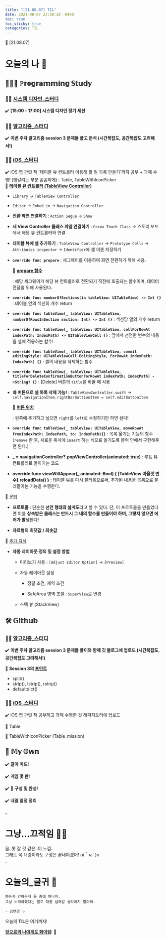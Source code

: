 ```yaml
---
title: "[21.08.07] TIL"
date: 2021-08-07 23:50:28 -0400
toc: true
toc_sticky: true
categories: TIL
---
```


📝 [21.08.07]

# 오늘의 나 💭

## 👩🏻‍💻 ℙ𝕣𝕠𝕘𝕣𝕒𝕞𝕞𝕚𝕟𝕘 𝕊𝕥𝕦𝕕𝕪    

###  ☝🏻 <u>시스템 디자인_스터디</u> 

✔️ **[15:00 - 17:00] 시스템 디자인 정기 세션**

### ☝🏻 <u>알고리즘_스터디</u>

✔️ **이번 주차 알고리즘 session 3 문제들 풀고 분석 (시간복잡도, 공간복잡도 고려해서!)** 

### ☝🏻 <u>iOS_스터디</u>
✔️ iOS 앱 관련 책 '테이블 뷰 컨트롤러 이용해 할 일 목록 만들기'까지 공부 + 과제 수행! (헷갈리는 부분 꼼꼼하게) : Table, TableWithIconPicker     
📑 **<u>테이블 뷰 컨트롤러 (TableView Controller)</u>**
- `Library` → `TableView Controller`
	
- `Editor` → `Embed in` → `Navigation Controller`
		
- **전환 화면 연결하기** : `Action Segue` → `Show`

- **새 View Controller 클래스 파일 연결하기** : `Cocoa Touch Class` → 스토리 보드에서 해당 뷰 컨트롤러와 연결

- **테이블 뷰에 셀 추가하기** : `TableView Controller` → `Prototype Cells` → `Attributes inspector` → `Identifier`에 셀 이름 지정하기

- **`override func prepare`** : 세그웨이를 이용하여 화면 전환하기 위해 사용.

	<div class="notice--primary" markdown="1">
	🌟 <strong><u>prepare 함수</u></strong>    
    
	: 해당 세그웨이가 해당 뷰 컨트롤러로 전환되기 직전에 호출되는 함수이며, 데이터 전달을 위해 사용된다.     
	</div>
				
- **`override func numberOfSections(in tableView: UITableView) -> Int {}`** : 테이블 안의 섹션의 개수 return    

- **`override func tableView(_ tableView: UITableView, numberOfRowsInSection section: Int) -> Int {}`** : 섹션당 열의 개수 return    

- **`override func tableView(_ tableView: UITableView, cellForRowAt indexPath: IndexPath) -> UITableViewCell {}`** : 앞에서 선언한 변수의 내용을 셀에 적용하는 함수!   

- **`override func tableView(_ tableView: UITableView, commit editingStyle: UITableViewCell.EditingStyle, ForRowAt indexPath: IndexPath) {}`** : 셀의 내용을 삭제하는 함수

-  **`override func tableView(_ tableView: UITableView, titleForDeleteConfirmationButtonForRowAt indexPath: IndexPath) ->String? {}`** : [Delete] 버튼의 `title`을 바꿀 때 사용

- **바 버튼으로 셀 목록 삭제 가능!** : `TableViewController.swift`  → `self.navigationItem.rightBarButtionItem = self.editButtonItem`

	<div class="notice--primary" markdown="1">
	🌟 <strong><u>버튼 위치</u></strong>    
    
	: 왼쪽에 추가하고 싶으면 <code>right</code>를 <code>left</code>로 수정하기만 하면 된다! 
	</div>

- **`override func tableView(_ tableView: UITableView, moveRowAt fromIndexPath: IndexPath, to: IndexPath){}`** : 목록 옮기는 기능의 함수 (`remove` 한 후, 새로운 위치에 `insert` 하는 식으로 옮기도록 블럭 안에서 구현해주면 된다.)

- **_ = navigationController?.popViewController(animated: true)** : 루트 뷰 컨트롤러로 돌아가는 코드 
- **override func viewWillAppear(_ animated: Bool) { [TableView 아울렛 변수].reloadData() }** : 테이블 뷰를 다시 불러옴으로써, 추가된 내용을 목록으로 불러들이는 기능을 수행한다.

📑 <u>문법</u>
- **프로토콜** : 단순한 **선언 형태의 설계도**라고 할 수 있다. 단, 이 프로토콜을 만들었다면 이를 **상속받은 클래스는 반드시 그 내의 함수를 만들어야 하며, 그렇지 않으면 에러가 발생**한다!

-  **자료형의 최댓값 / 최솟값** 

📑 <u>추가 지식</u>
- **자동 레이아웃 정의 및 설정 방법**
	- 미리보기 사용 : `[Adjust Editor Option]` → `[Preview]`

	- 자동 레이아웃 설정 
		- 정렬 조건, 제약 조건

		- SafeArea 영역 조절 : `SuperView`로 변경 

	- 스택 뷰 (StackView)

## 🛠️ 𝔾𝕚𝕥𝕙𝕦𝕓  
     
### ☝🏻 <u>알고리즘_스터디</u>

✔️ **이번 주차 알고리즘 session 3 문제들 풀이와 함께 깃 블로그에 업로드 (시간복잡도, 공간복잡도 고려해서!)** 

<div class="notice--primary" markdown="1">
🌟 <strong>Session 3의 <u>포인트</u></strong>    

 - split()   
 - strip(), lstrip(), rstrip()      
 - defaultdict()
     
</div>    
	

### ☝🏻 <u>iOS_스터디</u>

✔️ iOS 앱 관련 책 공부하고 과제 수행한 것 레퍼지토리에 업로드     

📁 Table

📁 TableWithIconPicker (Table_mission)


## 🌝 𝕄𝕪 𝕆𝕨𝕟 

✔️ **같이 미드!**  

✔️ **게임 몇 판!**         

✔️ 🤫 **구성 및 완성!**      

✔️ **내일 일정 정리**     

_
  
# 그냥...끄적임 ✍🏻

움..못 잘 것 같은..이 느낌..    
그래도 꼭 대강이라도 구성은 끝내야겠어! o(｀ω´ )o            
_

# 오늘의_글귀 📄

	하든지 안하든지 둘 중에 하나지.	
	그냥 노력하겠다는 말로 대충 넘어갈 생각하지 말아라.
	
	- 김연경 ✨

<div class="notice--primary" markdown="1">
오늘의 <strong>TIL</strong>은 여기까지!     
      
<strong><u>앞으로의 나에게도 화이팅</u></strong>! 🌸 
</div>
